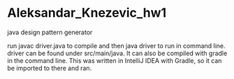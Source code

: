# Aleksandar_Knezevic_hw1
java design pattern generator

run javac driver.java to compile and then java driver to run in command line. driver can be found under src/main/java. It can also be compiled with gradle in the command line.
This was written in IntelliJ IDEA with Gradle, so it can be imported to there and ran. 
